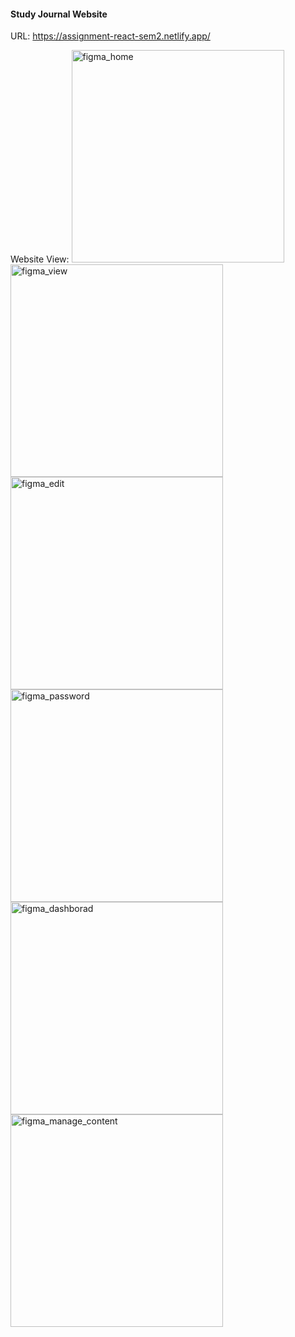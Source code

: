 #### Study Journal Website
URL: https://assignment-react-sem2.netlify.app/

Website View:
<img width="340" alt="figma_home" src="https://github.com/user-attachments/assets/d505eb95-2615-4f3d-a648-e8b89e5ab6b3">
<img width="340" alt="figma_view" src="https://github.com/user-attachments/assets/16a73c6f-12f0-4f94-8993-1a3200209615">
<img width="340" alt="figma_edit" src="https://github.com/user-attachments/assets/7cd3e03a-9ee5-45e5-baf7-0cccfb601948">
<img width="340" alt="figma_password" src="https://github.com/user-attachments/assets/7b3e7444-b1ce-4f91-a24e-0ab077d0a606">
<img width="340" alt="figma_dashborad" src="https://github.com/user-attachments/assets/9eecb5b6-714f-4bd4-bd8e-f0d283b66eeb">
<img width="340" alt="figma_manage_content" src="https://github.com/user-attachments/assets/76e74b0e-eaf7-41f6-a9f3-dd183d630271">
